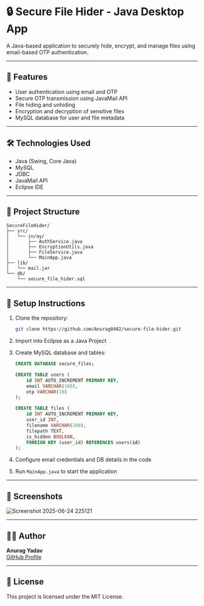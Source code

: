 # 🔒 Secure File Hider - Java Desktop App

A Java-based application to securely hide, encrypt, and manage files using email-based OTP authentication.

---

## 🔐 Features
- User authentication using email and OTP
- Secure OTP transmission using JavaMail API
- File hiding and unhiding
- Encryption and decryption of sensitive files
- MySQL database for user and file metadata

---

## 🛠️ Technologies Used
- Java (Swing, Core Java)
- MySQL
- JDBC
- JavaMail API
- Eclipse IDE

---

## 📂 Project Structure
```
SecureFileHider/
├── src/
│   └── in/ay/
│       ├── AuthService.java
│       ├── EncryptionUtils.java
│       ├── FileService.java
│       └── MainApp.java
├── lib/
│   └── mail.jar
└── db/
    └── secure_file_hider.sql
```

---

## 🧪 Setup Instructions
1. Clone the repository:
   ```bash
   git clone https://github.com/Anurag8402/secure-file-hider.git
   ```
2. Import into Eclipse as a Java Project
3. Create MySQL database and tables:
   ```sql
   CREATE DATABASE secure_files;

   CREATE TABLE users (
       id INT AUTO_INCREMENT PRIMARY KEY,
       email VARCHAR(100),
       otp VARCHAR(10)
   );

   CREATE TABLE files (
       id INT AUTO_INCREMENT PRIMARY KEY,
       user_id INT,
       filename VARCHAR(200),
       filepath TEXT,
       is_hidden BOOLEAN,
       FOREIGN KEY (user_id) REFERENCES users(id)
   );
   ```
   
4. Configure email credentials and DB details in the code
5. Run `MainApp.java` to start the application

---

## 📸 Screenshots
![Screenshot 2025-06-24 225121](https://github.com/user-attachments/assets/d6f73c30-1289-47d9-b9c1-29f795544f12)


---

## 👨‍💻 Author
**Anurag Yadav**  
[GitHub Profile](https://github.com/Anurag8402)

---

## 📄 License
This project is licensed under the MIT License.
